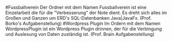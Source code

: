 #Fussballverein
Der Ordner mit dem Namen Fussballverein ist eine Einzelarbeit die für die "Verbesserung" der Note dient.
Es dreht sich alles im Großen und Ganzen um ERD's SQL-Datenbanken Java|JavaFx.
(Prof. Borko's Aufgabenstellung)
#Wordpress Plugin
Im Ordern mit dem Namen WordpressPlugin ist ein Wordpress Plugin drinnen, der für die Verbingung und
Auslesung von Daten zuständig ist.
(Prof. Brain Aufgabenstellung)
